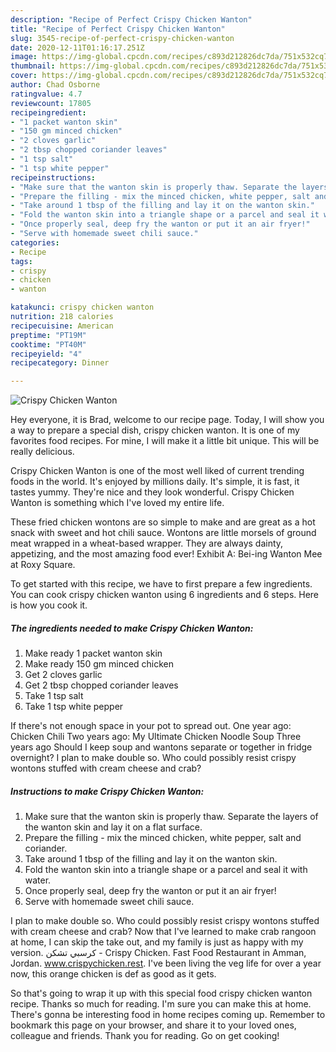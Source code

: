 ```yaml
---
description: "Recipe of Perfect Crispy Chicken Wanton"
title: "Recipe of Perfect Crispy Chicken Wanton"
slug: 3545-recipe-of-perfect-crispy-chicken-wanton
date: 2020-12-11T01:16:17.251Z
image: https://img-global.cpcdn.com/recipes/c893d212826dc7da/751x532cq70/crispy-chicken-wanton-recipe-main-photo.jpg
thumbnail: https://img-global.cpcdn.com/recipes/c893d212826dc7da/751x532cq70/crispy-chicken-wanton-recipe-main-photo.jpg
cover: https://img-global.cpcdn.com/recipes/c893d212826dc7da/751x532cq70/crispy-chicken-wanton-recipe-main-photo.jpg
author: Chad Osborne
ratingvalue: 4.7
reviewcount: 17805
recipeingredient:
- "1 packet wanton skin"
- "150 gm minced chicken"
- "2 cloves garlic"
- "2 tbsp chopped coriander leaves"
- "1 tsp salt"
- "1 tsp white pepper"
recipeinstructions:
- "Make sure that the wanton skin is properly thaw. Separate the layers of the wanton skin and lay it on a flat surface."
- "Prepare the filling - mix the minced chicken, white pepper, salt and coriander."
- "Take around 1 tbsp of the filling and lay it on the wanton skin."
- "Fold the wanton skin into a triangle shape or a parcel and seal it with water."
- "Once properly seal, deep fry the wanton or put it an air fryer!"
- "Serve with homemade sweet chili sauce."
categories:
- Recipe
tags:
- crispy
- chicken
- wanton

katakunci: crispy chicken wanton 
nutrition: 218 calories
recipecuisine: American
preptime: "PT19M"
cooktime: "PT40M"
recipeyield: "4"
recipecategory: Dinner

---
```



![Crispy Chicken Wanton](https://img-global.cpcdn.com/recipes/c893d212826dc7da/751x532cq70/crispy-chicken-wanton-recipe-main-photo.jpg)

Hey everyone, it is Brad, welcome to our recipe page. Today, I will show you a way to prepare a special dish, crispy chicken wanton. It is one of my favorites food recipes. For mine, I will make it a little bit unique. This will be really delicious.

Crispy Chicken Wanton is one of the most well liked of current trending foods in the world. It's enjoyed by millions daily. It's simple, it is fast, it tastes yummy. They're nice and they look wonderful. Crispy Chicken Wanton is something which I've loved my entire life.

These fried chicken wontons are so simple to make and are great as a hot snack with sweet and hot chili sauce. Wontons are little morsels of ground meat wrapped in a wheat-based wrapper. They are always dainty, appetizing, and the most amazing food ever! Exhibit A: Bei-ing Wanton Mee at Roxy Square.


To get started with this recipe, we have to first prepare a few ingredients. You can cook crispy chicken wanton using 6 ingredients and 6 steps. Here is how you cook it.

<!--inarticleads1-->

##### The ingredients needed to make Crispy Chicken Wanton:

1. Make ready 1 packet wanton skin
1. Make ready 150 gm minced chicken
1. Get 2 cloves garlic
1. Get 2 tbsp chopped coriander leaves
1. Take 1 tsp salt
1. Take 1 tsp white pepper


If there&#39;s not enough space in your pot to spread out. One year ago: Chicken Chili Two years ago: My Ultimate Chicken Noodle Soup Three years ago Should I keep soup and wantons separate or together in fridge overnight? I plan to make double so. Who could possibly resist crispy wontons stuffed with cream cheese and crab? 

<!--inarticleads2-->

##### Instructions to make Crispy Chicken Wanton:

1. Make sure that the wanton skin is properly thaw. Separate the layers of the wanton skin and lay it on a flat surface.
1. Prepare the filling - mix the minced chicken, white pepper, salt and coriander.
1. Take around 1 tbsp of the filling and lay it on the wanton skin.
1. Fold the wanton skin into a triangle shape or a parcel and seal it with water.
1. Once properly seal, deep fry the wanton or put it an air fryer!
1. Serve with homemade sweet chili sauce.


I plan to make double so. Who could possibly resist crispy wontons stuffed with cream cheese and crab? Now that I&#39;ve learned to make crab rangoon at home, I can skip the take out, and my family is just as happy with my version. كرسبي تشكن - Crispy Chicken. Fast Food Restaurant in Amman, Jordan. www.crispychicken.rest. I&#39;ve been living the veg life for over a year now, this orange chicken is def as good as it gets. 

So that's going to wrap it up with this special food crispy chicken wanton recipe. Thanks so much for reading. I'm sure you can make this at home. There's gonna be interesting food in home recipes coming up. Remember to bookmark this page on your browser, and share it to your loved ones, colleague and friends. Thank you for reading. Go on get cooking!

